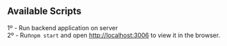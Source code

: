 ## Available Scripts

1º - Run backend application on server<br>
2º - Run`npm start` and open [http://localhost:3006](http://localhost:3006) to view it in the browser.
